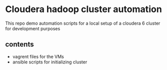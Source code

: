 # Cloudera hadoop cluster automation 

This repo demo automation scripts for a local setup of a cloudera 6 cluster for development purposes

## contents 

- vagrent files for the VMs
- ansible scripts for initializing cluster 
